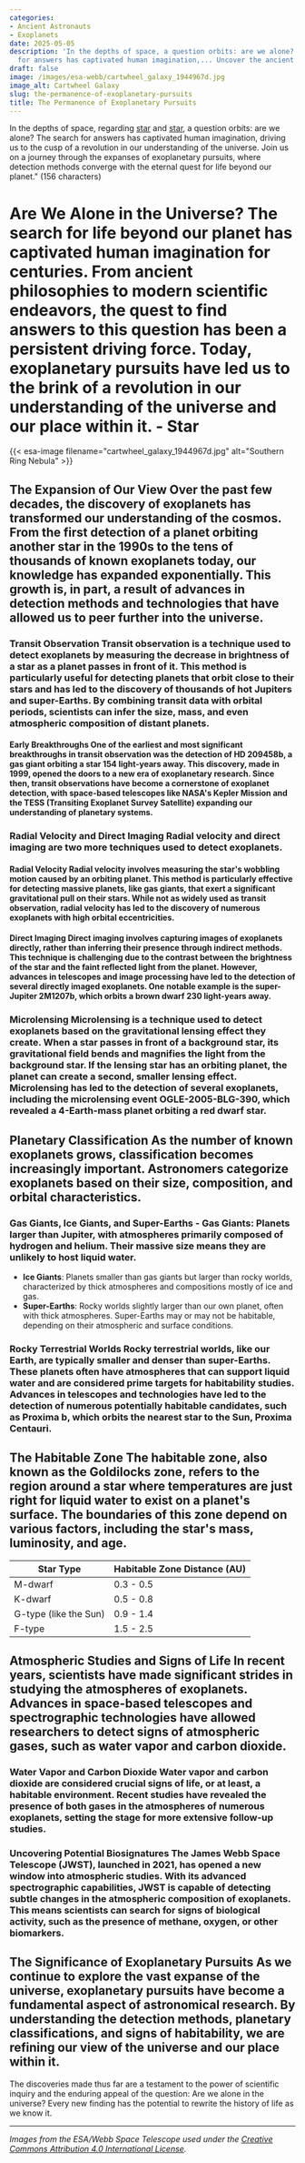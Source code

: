 ```yaml
---
categories:
- Ancient Astronauts
- Exoplanets
date: 2025-05-05
description: 'In the depths of space, a question orbits: are we alone? The search
  for answers has captivated human imagination,... Uncover the ancient mysteries.'
draft: false
image: /images/esa-webb/cartwheel_galaxy_1944967d.jpg
image_alt: Cartwheel Galaxy
slug: the-permanence-of-exoplanetary-pursuits
title: The Permanence of Exoplanetary Pursuits
---
```


In the depths of space, regarding [star](/blog/understanding-the-habitable-zones-of-exoplanets-a-key-to-unl) and [star](/blog/new-[exoplanets](/blog/exoplanets-and-the-emerging-universe-exploring-habitability-)-expand-our-view-of-the-universe/), a question orbits: are we alone? The search for answers has captivated human imagination, driving us to the cusp of a revolution in our understanding of the universe. Join us on a journey through the expanses of exoplanetary pursuits, where detection methods converge with the eternal quest for life beyond our planet." (156 characters)

# Are We Alone in the Universe? The search for life beyond our planet has captivated human imagination for centuries. From ancient philosophies to modern scientific endeavors, the quest to find answers to this question has been a persistent driving force. Today, exoplanetary pursuits have led us to the brink of a revolution in our understanding of the universe and our place within it. - Star
{{< esa-image filename="cartwheel_galaxy_1944967d.jpg" alt="Southern Ring Nebula" >}}



 ## The Expansion of Our View  Over the past few decades, the discovery of exoplanets has transformed our understanding of the cosmos. From the first detection of a planet orbiting another star in the 1990s to the tens of thousands of known exoplanets today, our knowledge has expanded exponentially. This growth is, in part, a result of advances in detection methods and technologies that have allowed us to peer further into the universe.

 ### Transit Observation  Transit observation is a technique used to detect exoplanets by measuring the decrease in brightness of a star as a planet passes in front of it. This method is particularly useful for detecting planets that orbit close to their stars and has led to the discovery of thousands of hot Jupiters and super-Earths. By combining transit data with orbital periods, scientists can infer the size, mass, and even atmospheric composition of distant planets.

 #### Early Breakthroughs One of the earliest and most significant breakthroughs in transit observation was the detection of HD 209458b, a gas giant orbiting a star 154 light-years away. This discovery, made in 1999, opened the doors to a new era of exoplanetary research. Since then, transit observations have become a cornerstone of exoplanet detection, with space-based telescopes like NASA's Kepler Mission and the TESS (Transiting Exoplanet Survey Satellite) expanding our understanding of planetary systems.

 ### Radial Velocity and Direct Imaging  Radial velocity and direct imaging are two more techniques used to detect exoplanets.

 #### Radial Velocity Radial velocity involves measuring the star's wobbling motion caused by an orbiting planet. This method is particularly effective for detecting massive planets, like gas giants, that exert a significant gravitational pull on their stars. While not as widely used as transit observation, radial velocity has led to the discovery of numerous exoplanets with high orbital eccentricities.

 #### Direct Imaging Direct imaging involves capturing images of exoplanets directly, rather than inferring their presence through indirect methods. This technique is challenging due to the contrast between the brightness of the star and the faint reflected light from the planet. However, advances in telescopes and image processing have led to the detection of several directly imaged exoplanets. One notable example is the super-Jupiter 2M1207b, which orbits a brown dwarf 230 light-years away.

 ### Microlensing  Microlensing is a technique used to detect exoplanets based on the gravitational lensing effect they create. When a star passes in front of a background star, its gravitational field bends and magnifies the light from the background star. If the lensing star has an orbiting planet, the planet can create a second, smaller lensing effect. Microlensing has led to the detection of several exoplanets, including the microlensing event OGLE-2005-BLG-390, which revealed a 4-Earth-mass planet orbiting a red dwarf star.

 ## Planetary Classification  As the number of known exoplanets grows, classification becomes increasingly important. Astronomers categorize exoplanets based on their size, composition, and orbital characteristics.

 ### Gas Giants, Ice Giants, and Super-Earths   -  **Gas Giants**: Planets larger than Jupiter, with atmospheres primarily composed of hydrogen and helium. Their massive size means they are unlikely to host liquid water.
 -  **Ice Giants**: Planets smaller than gas giants but larger than rocky worlds, characterized by thick atmospheres and compositions mostly of ice and gas.
 -  **Super-Earths**: Rocky worlds slightly larger than our own planet, often with thick atmospheres. Super-Earths may or may not be habitable, depending on their atmospheric and surface conditions.
  ### Rocky Terrestrial Worlds  Rocky terrestrial worlds, like our Earth, are typically smaller and denser than super-Earths. These planets often have atmospheres that can support liquid water and are considered prime targets for habitability studies. Advances in telescopes and technologies have led to the detection of numerous potentially habitable candidates, such as Proxima b, which orbits the nearest star to the Sun, Proxima Centauri.

 ## The Habitable Zone  The habitable zone, also known as the Goldilocks zone, refers to the region around a star where temperatures are just right for liquid water to exist on a planet's surface. The boundaries of this zone depend on various factors, including the star's mass, luminosity, and age.

 | **Star Type** | **Habitable Zone Distance (AU)** |
| --- | --- |
| M-dwarf | 0.3 - 0.5 |
| K-dwarf | 0.5 - 0.8 |
| G-type (like the Sun) | 0.9 - 1.4 |
| F-type | 1.5 - 2.5 | Note: AU stands for astronomical unit, the average distance between the Earth and the Sun.

 ## Atmospheric Studies and Signs of Life  In recent years, scientists have made significant strides in studying the atmospheres of exoplanets. Advances in space-based telescopes and spectrographic technologies have allowed researchers to detect signs of atmospheric gases, such as water vapor and carbon dioxide.

 ### Water Vapor and Carbon Dioxide  Water vapor and carbon dioxide are considered crucial signs of life, or at least, a habitable environment. Recent studies have revealed the presence of both gases in the atmospheres of numerous exoplanets, setting the stage for more extensive follow-up studies.

 ### Uncovering Potential Biosignatures  The James Webb Space Telescope (JWST), launched in 2021, has opened a new window into atmospheric studies. With its advanced spectrographic capabilities, JWST is capable of detecting subtle changes in the atmospheric composition of exoplanets. This means scientists can search for signs of biological activity, such as the presence of methane, oxygen, or other biomarkers.

 ## The Significance of Exoplanetary Pursuits  As we continue to explore the vast expanse of the universe, exoplanetary pursuits have become a fundamental aspect of astronomical research. By understanding the detection methods, planetary classifications, and signs of habitability, we are refining our view of the universe and our place within it.

 The discoveries made thus far are a testament to the power of scientific inquiry and the enduring appeal of the question: Are we alone in the universe? Every new finding has the potential to rewrite the history of life as we know it.

---

*Images from the ESA/Webb Space Telescope used under the [Creative Commons Attribution 4.0 International License](https://creativecommons.org/licenses/by/4.0).*